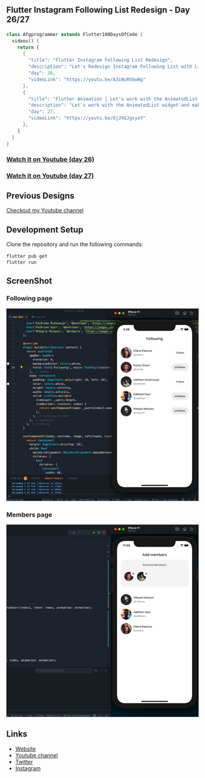 ## Flutter Instagram Following List Redesign - Day 26/27

```dart
class Afgprogrammer extends Flutter100DaysOfCode {
  videos() {
    return [
      {
        "title": "Flutter Instagram Following List Redesign",
        "description": "Let's Redesign Instagram Following List with ListView widget",
        "day": 26,
        "videoLink": "https://youtu.be/A3iNuRhbwNg"
      },
      {
        "title": "Flutter Animation | Let's work with the AnimatedList Widget",
        "description": "Let's work with the AnimatedList widget and make our list view animated.",
        "day": 27,
        "videoLink": "https://youtu.be/6jJVGJgsyxY"
      },
    ]
  }
}
```
### [Watch it on Youtube (day 26)](https://youtu.be/A3iNuRhbwNg)
### [Watch it on Youtube (day 27)](https://youtu.be/6jJVGJgsyxY)

## Previous Designs
[Checkout my Youtube channel](https://youtube.com/afgprogrammer)


## Development Setup
Clone the repository and run the following commands:
```
flutter pub get
flutter run
```

## ScreenShot
### Following page
<img src="assets/screenshots/one.png" />

### Members page
<img src="assets/screenshots/members.png" />

## Links

* [Website](https://afgprogrammer.com)
* [Youtube channel](https://youtube.com/afgprogrammer)
* [Twitter](https://twitter.com/afgprogrammer)
* [Instagram](https://instagram.com/afgprogrammer)
